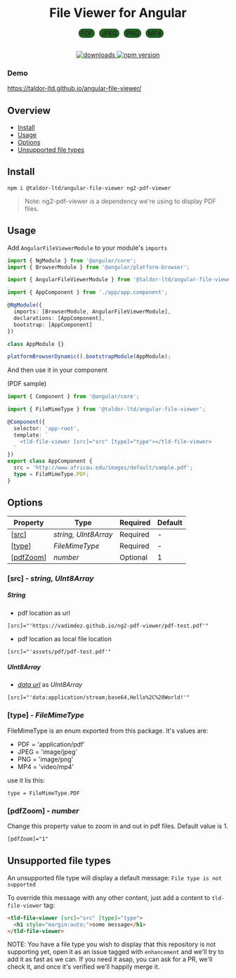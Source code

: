 <h1 align="center">File Viewer for Angular</h1>
<ul style="list-style:none;display:flex;justify-content:center;margin-bottom:30px">
  <li style="margin-right:10px;background-color:#236224;padding:2px 5px;border-radius:10px">PDF</li>
  <li style="margin-right:10px;background-color:#236224;padding:2px 5px;border-radius:10px">JPEG</li>
  <li style="margin-right:10px;background-color:#236224;padding:2px 5px;border-radius:10px">PNG</li>
  <li style="margin-right:10px;background-color:#236224;padding:2px 5px;border-radius:10px">MP4</li>
</ul>
<p align="center">
  <a href="https://www.npmjs.com/package/@taldor-ltd/angular-file-viewer">
    <img src="https://img.shields.io/npm/dt/@taldor-ltd/angular-file-viewer.svg" alt="downloads">
  </a>
  <a href="https://www.npmjs.com/package/@taldor-ltd/angular-file-viewe">
    <img src="https://badge.fury.io/js/%40taldor-ltd%2Fangular-file-viewer.svg" alt="npm version">
  </a>
</p>

### Demo
https://taldor-ltd.github.io/angular-file-viewer/

## Overview

* [Install](README.md#install)
* [Usage](README.md#usage)
* [Options](README.md#options)
* [Unsupported file types](README.md#Unsupported-file-types)

## Install

```
npm i @taldor-ltd/angular-file-viewer ng2-pdf-viewer
```

>Note: ng2-pdf-viewer is a dependency we're using to display PDF files.


## Usage

Add ```AngularFileViewerModule``` to your module's ```imports```

```typescript
import { NgModule } from '@angular/core';
import { BrowserModule } from '@angular/platform-browser';

import { AngularFileViewerModule } from '@taldor-ltd/angular-file-viewer';

import { AppComponent } from './app/app.component';

@NgModule({
  imports: [BrowserModule, AngularFileViewerModule],
  declarations: [AppComponent],
  bootstrap: [AppComponent]
})

class AppModule {}

platformBrowserDynamic().bootstrapModule(AppModule);
```

And then use it in your component

(PDF sample)

```typescript
import { Component } from '@angular/core';

import { FileMimeType } from '@taldor-ltd/angular-file-viewer';

@Component({
  selector: 'app-root',
  template: `
    <tld-file-viewer [src]="src" [type]="type"></tld-file-viewer>
  `
})
export class AppComponent {
  src = 'http://www.africau.edu/images/default/sample.pdf';
  type = FileMimeType.PDF;
}
```

## Options

| Property | Type | Required | Default |
| --- | ---- | --- | --- |
| [[src](README.md#src---string-UInt8Array)] | *string, UInt8Array* | Required | - |
| [[type](README.md#type---FileMimeType)] | *FileMimeType* | Required | - |
| [[pdfZoom](README.md#pdfZoom---number)] | *number* | Optional | 1 |

### [src] - *string, UInt8Array*

##### String
- pdf location as url
```
[src]="'https://vadimdez.github.io/ng2-pdf-viewer/pdf-test.pdf'"
```
- pdf location as local file location
```
[src]="'assets/pdf/pdf-test.pdf'"
```
##### UInt8Array
- [*data url*](https://developer.mozilla.org/en-US/docs/Web/HTTP/Basics_of_HTTP/Data_URIs#Syntax) as *UInt8Array*
```
[src]="'data:application/stream;base64,Hello%2C%20World!'"
```

### [type] - *FileMimeType*

FileMimeType is an enum exported from this package. It's values are:

* PDF = 'application/pdf'
* JPEG = 'image/jpeg'
* PNG = 'image/png'
* MP4 = 'video/mp4'

use it lis this:

```
type = FileMimeType.PDF
```

### [pdfZoom] - *number*

Change this property value to zoom in and out in pdf files.
Default value is 1.

````html
[pdfZoom]="1"
````

## Unsupported file types

An unsupported file type will display a default message:
`File type is not supported`

To override this message with any other content, just add a content to `tld-file-viewer` tag:

```html
<tld-file-viewer [src]="src" [type]="type">
  <h1 style="margin:auto;">some message</h1>
</tld-file-viewer>
```

NOTE: You have a file type you wish to display that this repository is not supporting yet, open it as an issue tagged with `enhancement` and we'll try to add it as fast as we can. If you need it asap, you can ask for a PR, we'll check it, and once it's verified we'll happily merge it.